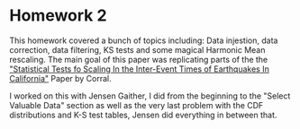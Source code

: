 # Homework 2

This homework covered a bunch of topics including: Data injestion, data correction, data filtering, KS tests and some magical Harmonic Mean rescaling. The main goal of this paper was replicating parts of the the ["Statistical Tests fo Scaling In the Inter-Event Times of Earthquakes In California"](https://arxiv.org/pdf/0910.0055.pdf) Paper by Corral. 

I worked on this with Jensen Gaither, I did from the beginning to the "Select Valuable Data" section as well as the very last problem with the CDF distributions and K-S test tables, Jensen did everything in between that. 

